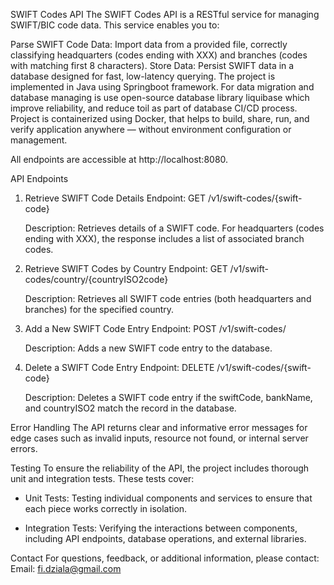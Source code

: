 SWIFT Codes API
The SWIFT Codes API is a RESTful service for managing SWIFT/BIC code data. This service enables you to:

Parse SWIFT Code Data: Import data from a provided file, correctly classifying headquarters (codes ending with XXX) and 
branches (codes with matching first 8 characters).
Store Data: Persist SWIFT data in a database designed for fast, low-latency querying.
The project is implemented in Java using Springboot framework. For data migration and database managing is use 
open-source database library liquibase which improve reliability, and reduce toil as part of database CI/CD process.
Project is containerized using Docker, that helps to build, share, run, and verify application anywhere — without 
environment configuration or management.

All endpoints are accessible at http://localhost:8080.

API Endpoints
1. Retrieve SWIFT Code Details
   Endpoint:
   GET /v1/swift-codes/{swift-code}

    Description:
    Retrieves details of a SWIFT code. For headquarters (codes ending with XXX), the response includes a list of 
    associated branch codes.

2. Retrieve SWIFT Codes by Country
   Endpoint:
   GET /v1/swift-codes/country/{countryISO2code}

    Description:
    Retrieves all SWIFT code entries (both headquarters and branches) for the specified country.

3. Add a New SWIFT Code Entry
   Endpoint:
   POST /v1/swift-codes/
    
    Description:
    Adds a new SWIFT code entry to the database.

4. Delete a SWIFT Code Entry
   Endpoint:
   DELETE /v1/swift-codes/{swift-code}

    Description:
    Deletes a SWIFT code entry if the swiftCode, bankName, and countryISO2 match the record in the database.

Error Handling
The API returns clear and informative error messages for edge cases such as invalid inputs, resource not found, or 
internal server errors.

Testing
To ensure the reliability of the API, the project includes thorough unit and integration tests. These tests cover:

* Unit Tests:
  Testing individual components and services to ensure that each piece works correctly in isolation.

* Integration Tests:
  Verifying the interactions between components, including API endpoints, database operations, and external libraries.

Contact
For questions, feedback, or additional information, please contact:
Email: fi.dziala@gmail.com